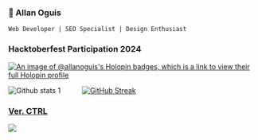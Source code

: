 <h3>💎 Allan Oguis</h3>

`Web Developer | SEO Specialist | Design Enthusiast`


### Hacktoberfest Participation 2024

[![An image of @allanoguis's Holopin badges, which is a link to view their full Holopin profile](https://holopin.me/allanoguis)](https://holopin.io/@allanoguis)

![Github stats 1](https://github-readme-stats.vercel.app/api?username=allanoguis&hide_border=true&show_icons=true&theme=merko) &nbsp; &nbsp; &nbsp; &nbsp; &nbsp; [![GitHub Streak](https://github-readme-streak-stats.herokuapp.com?user=allanoguis&theme=merko&hide_border=true&exclude_days=Sun%2CSat)](https://git.io/streak-stats)

<p align="left">
  <a href="https://skillicons.dev">
    <h3>Ver. CTRL</h3> <img src="https://skillicons.dev/icons?i=git,github" />
  </a>
</p>

